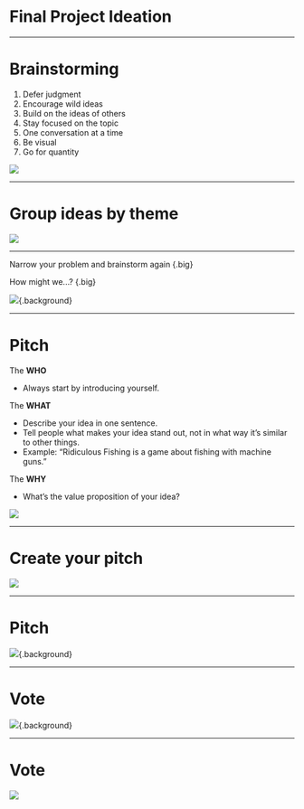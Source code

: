 # Final Project Ideation

<!--
Materials needed:
Dot-stickers
Self stick easel pads (flipchart)
Colorful sharpies
Lots of post-it notes


Make sure to go over capstone project requirements and format before this activity
-->

---

# Brainstorming

1.  Defer judgment
1.  Encourage wild ideas
1.  Build on the ideas of others
1.  Stay focused on the topic
1.  One conversation at a time
1.  Be visual
1.  Go for quantity

![](res/projectideation01.jpg)

<!--
We’ll do 2 rounds of brainstorming: the first is very general, to give them practice brainstorming and get general ideas / areas of interest.
The second will be much more specific, focused on a specific idea.

For the first round, go over the brainstorming rules.
Read and elaborate on each one, highlighting their importance. For example:
Brainstorming should be completely judgement free
Crazy ideas are more than welcome (even if they are infeasible, they may inspire another great and more realistic idea)
Each idea should be on a single post-it note (no post-it notes with multiple ideas)
They should be as visual as possible. Sometimes just an image can be better than a description.

After going over the rules, make sure everyone has lots of markers and post-it notes at hand.
Set a timer for 3 minutes and tell them to come up with as many ideas as possible about what they want to do for their final project.

Next step: Share out and cluster

Reference: The Field Guide to Human-Centered Design - A step-by-step guide that will get you solving problems like a designer. - By IDEO.org - http://www.designkit.org/resources/1 (pages 94-95)

You can get students to move around the class, maybe sit in groups or everybody gets up. Set a 3 minute timer and ask them to write down as many ideas as possible. Go for quantity, not quality. Be visual (images are better than words).
Watch: https://www.ideou.com/pages/brainstorming
Read: https://challenges.openideo.com/blog/seven-tips-on-better-brainstorming
More details on how to direct this activity:
http://www.designkit.org/methods/1
http://www.designkit.org/methods/28


Image Details:
* [projectideation01.jpg](https://pixabay.com/photos/thought-idea-innovation-imagination-2123970/): Pixabay License
-->

---

# Group ideas by theme

![](res/projectideation02.jpg)

<!--
Ask students to come up and share their ideas, one by one, sticking the post-it notes on the whiteboard (make sure there’s a large clean area).
You may way to ask all of them to get up and gather around the whiteboard, so it’s easier to hear each other and it’s more dynamic.

Make sure to enforce the “one conversation at a time.”
Anyone can start, and others should jump in and share similar ideas or build on the ideas of one another.

As they share out, ask them to start roughly clustering similar ideas.

After everyone shares their ideas, give them 5 minutes to group the ideas by theme (create or revise clusters and use markers to identify each cluster).

Next step: Frame a problem and brainstorm again.

For further reading on how to facilitate this part, look at pages 97-98 of the IDEO book.

Image Details:
* [projectideation02.jpg](https://unsplash.com/photos/bjemWZcNF34): Unsplash License
-->

---

Narrow your problem and brainstorm again {.big}

How might we...? {.big}

![](res/projectideation03.jpg){.background}

<!--
Now it’s time to narrow down a problem and brainstorm the idea that they are going to pitch.
Each student should pick a theme or idea from the previous step and frame it as a “how might we” problem.
For example, suppose one of the ideas was “identify skin cancer,” which was grouped in the “healthcare” cluster. One might frame this problem as “How might we use machine learning to identify photos of skin cancer?” or yet “How might we make it easier for people to detect skin cancer early?”
This can then eventually become the idea for a mobile app that allows you to take pictures or moles or skin tags, and get a confidence interval of how likely that is to be skin cancer (All About Moles was one of the capstone projects for the pilot at Mills College)

Everyone should have the problem statement written down on a post-it note in front of them (one for each student, as this portion is also individual).
Then, set the timer for another 3 minutes and ask them to come up with ideas to solve that problem. It’s important to stay focused on the problem that they wrote down.

They will use these ideas to create a pitch. The best ideas will be selected and we will only form groups at the very end.

Next step: pitch your idea.

Further reading: pages 85-87 of IDEO book

Image Details:
* [projectideation03.jpg](https://pixabay.com/photos/focus-telephoto-lens-lens-loupe-407244/): Pixabay License
-->

---

# Pitch

The **WHO**
* Always start by introducing yourself.

The **WHAT**
* Describe your idea in one sentence.
* Tell people what makes your idea stand out, not in what way it’s similar to other things.
* Example: “Ridiculous Fishing is a game about fishing with machine guns.”

The **WHY**
* What’s the value proposition of your idea?

![](res/projectideation04.png)

<!--
First, go over how to create a pitch. They will have 2 minutes to convey their idea and convince others of how awesome it is. A pitch must have:

Who: In one or 2 sentences, say who you are with a focus on what makes you qualified to lead the project that you’re proposing. More than that, you want to describe yourself in a way that the person will remember why you’re the most qualified person to make this happen.
What: This is the meat of the pitch. Describe your idea in one sentence.
Why: This is all about the value proposition. What are you adding, what are users getting they wouldn’t get otherwise? How will “what you’re pitching” achieve the value proposition. What is the reason for you to be offering them this value proposition. What are your reasons? Why should I care?

Image Details:
* [projectideation04.png](https://pixabay.com/vectors/fight-fist-mic-microphone-music-1296057/): Pixabay License
-->

---

# Create your pitch

![](res/projectideation05.png)

<!--

Distribute the self-stick flipchart paper and give them 15-20 minutes to create their pitch.
The who/what/why should be clearly stated on each paper (including the student’s name, this will be helpful during group formation).
Drawings and visual representations are always encouraged!

Image Details:
 * [projectideation05.png](https://pixabay.com/vectors/pixel-cells-idea-visualization-3976295/): Pixabay License
-->

---

# Pitch

![](res/projectideation06.jpg){.background}

<!--
Leave 45-60 minutes for pitches. Each pitch is 2 minutes.
Assign a person to keep the timing.
Assign someone to put the posters up after each presentation. The posters should be clustered by themes, eg, put all posters of healthcare related ideas on 1 wall or corner, all posters with education related ideas on another, etc.

Image Details:
* [projectideation06.jpg](https://pixabay.com/photos/audio-concert-mic-microphone-music-2941753/): Pixabay License
-->

---

# Vote

![](res/projectideation07.jpg){.background}

<!--
After the pitches, distribute 3 dot stickers to each person. Give them 15 minutes to go around and review the ideas, ask questions, and vote. They can use their 3 votes however they want: they can vote in 1, 2, or 3 projects, and they may or may not vote on their own project. Their vote should reflect which projects they’d like to work on.

Image Details:
* [projectideation07.jpg](https://unsplash.com/photos/11gPy_c8R8Y): Unspalsh License
-->

---

# Vote

![](res/projectideation08.jpg)

<!--
We will form groups of 3 or 4. (make this a hard rule!)
Select the x most voted ideas and discard the posters that weren’t selected, where x is the number of groups. (Depending on the number of students, figure out how many groups of 3 or 4 you can form).

Announce the winning ideas and explain the group sizes and how many groups there needs to be. Given the constraints, let them go around the room and talk to their peers to form groups. Once a group is formed, write down their names and project, and give them the rest of the time to brainstorm and organize.

Image Details:
* [projectideation08.jpg](https://pixabay.com/photos/team-teamwork-together-strategy-3393037/): Pixabay License
-->
